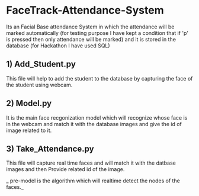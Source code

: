 # FaceTrack-Attendance-System
Its an Facial Base attendance System in which the attendance will be marked automatically (for testing purpose I have kept a condition that if 'p' is pressed then only attendance will be marked) and it is stored in the database (for Hackathon I have used SQL)

## 1) Add_Student.py 
This file will help to add the student to the database by capturing the face of the student using webcam.
## 2) Model.py 
It is the main face recgonization model which will recognize whose face is in the webcam and match it with the database images and give the id of image related to it.
## 3) Take_Attendance.py 
This file will capture real time faces and will match it with the datbase images and then Provide related id of the image.

_ pre-model is the algorithm which will realtime detect the nodes of the faces._


